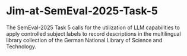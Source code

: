 # Jim-at-SemEval-2025-Task-5
The SemEval-2025 Task 5 calls for the utilization of LLM capabilities to apply controlled subject labels to record descriptions in the multilingual library collection of the German National Library of Science and Technology. 
